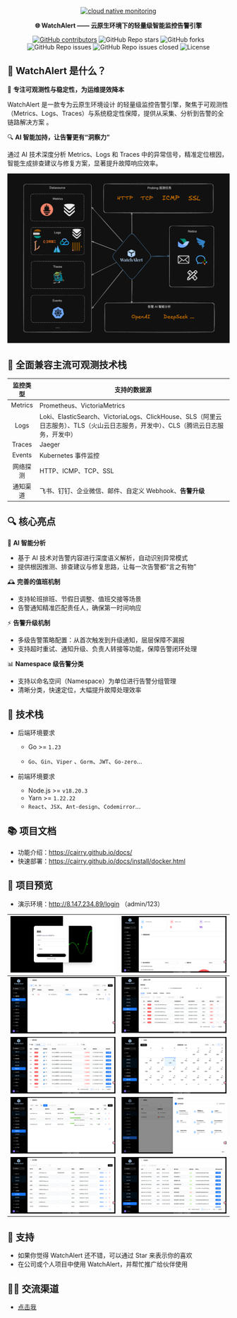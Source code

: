 
<p align="center">
  <a href="https://github.com/w8t-io/WatchAlert"> 
    <img src="WatchAlert.png" alt="cloud native monitoring" width="200" height="auto" /></a>
</p>

<p align="center">
  <b>🌐 WatchAlert —— 云原生环境下的轻量级智能监控告警引擎</b>
</p>

<p align="center">
<a href="https://github.com/w8t-io/WatchAlert/graphs/contributors">
  <img alt="GitHub contributors" src="https://img.shields.io/github/contributors-anon/w8t-io/WatchAlert"/></a>
<img alt="GitHub Repo stars" src="https://img.shields.io/github/stars/w8t-io/WatchAlert">
<img alt="GitHub forks" src="https://img.shields.io/github/forks/w8t-io/WatchAlert">
<img alt="GitHub Repo issues" src="https://img.shields.io/github/issues/w8t-io/WatchAlert">
<img alt="GitHub Repo issues closed" src="https://img.shields.io/github/issues-closed/w8t-io/WatchAlert">
<img alt="License" src="https://img.shields.io/badge/license-Apache--2.0-blue"/>

## 💎 WatchAlert 是什么？
🎯 **专注可观测性与稳定性，为运维提效降本**

WatchAlert 是一款专为云原生环境设计 的轻量级监控告警引擎，聚焦于可观测性（Metrics、Logs、Traces）与系统稳定性保障，提供从采集、分析到告警的全链路解决方案 。

🔍 **AI 智能加持，让告警更有“洞察力”**

通过 AI 技术深度分析 Metrics、Logs 和 Traces 中的异常信号，精准定位根因，智能生成排查建议与修复方案，显著提升故障响应效率。

![img.png](assets/architecture.png)

## 🧩 全面兼容主流可观测技术栈

| 监控类型 | 支持的数据源                                                                                    |
|:------------------------------:|-------------------------------------------------------------------------------------------|
| Metrics | Prometheus、VictoriaMetrics                                                                |
| Logs | Loki、ElasticSearch、VictoriaLogs、ClickHouse、SLS（阿里云日志服务）、TLS（火山云日志服务，开发中）、CLS（腾讯云日志服务，开发中） |
| Traces | Jaeger                                                                                    |
| Events | Kubernetes 事件监控                                                                           |
| 网络探测 | HTTP、ICMP、TCP、SSL                                                                         |
| 通知渠道 | 飞书、钉钉、企业微信、邮件、自定义 Webhook、**告警升级**                                                        |


## 🔍 核心亮点

🧠 **AI 智能分析**

- 基于 AI 技术对告警内容进行深度语义解析，自动识别异常模式
- 提供根因推测、排查建议与修复思路，让每一次告警都“言之有物”

🕰️ **完善的值班机制**
- 支持轮班排班、节假日调整、值班交接等场景
- 告警通知精准匹配责任人，确保第一时间响应

⚡ **告警升级机制**
- 多级告警策略配置：从首次触发到升级通知，层层保障不漏报
- 支持超时重试、通知升级、负责人转接等功能，保障告警闭环处理

📊 **Namespace 级告警分类**
- 支持以命名空间（Namespace）为单位进行告警分组管理
- 清晰分类，快速定位，大幅提升故障处理效率

## 🚀 技术栈
- 后端环境要求
  - Go >= `1.23`

  - `Go`、`Gin`、`Viper` 、`Gorm`、`JWT`、`Go-zero`...

- 前端环境要求
  - Node.js >= `v18.20.3`
  - Yarn >= `1.22.22`
  - `React`、`JSX`、`Ant-design`、`Codemirror`...

## 📚 项目文档

- 功能介绍：https://cairry.github.io/docs/
- 快速部署：https://cairry.github.io/docs/install/docker.html


## 🎉 项目预览
- 演示环境：http://8.147.234.89/login
  （admin/123）

| ![Login](assets/login.png) | ![Home](assets/home.png)            |
|:--------------------------:|------------------------------|
|    ![rules](assets/rules.png)     | ![img.png](assets/faultcenter.png)  |
|   ![notice](assets/notice.png)    | ![duty](assets/duty.png)            |
|  ![probing](assets/probing.png)   | ![datasource](assets/datasource.png) |
|     ![user](assets/user.png)      | ![log](assets/log.png)              |

## 🎸 支持
- 如果你觉得 WatchAlert 还不错，可以通过 Star 来表示你的喜欢
- 在公司或个人项目中使用 WatchAlert，并帮忙推广给伙伴使用

## 🧑‍💻 交流渠道
- [点击我](https://cairry.github.io/docs/#%E4%BA%A4%E6%B5%81%E7%BE%A4-%E8%81%94%E7%B3%BB%E6%88%91)